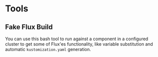 # Tools

## Fake Flux Build

You can use this bash tool to run against a component in a configured cluster to get some of Flux'es functionality,
like variable substitution and automatic `kustomization.yaml` generation.
